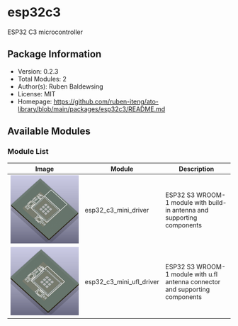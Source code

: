 # esp32c3

ESP32 C3 microcontroller

## Package Information

- Version: 0.2.3
- Total Modules: 2
- Author(s): Ruben Baldewsing
- License: MIT
- Homepage: https://github.com/ruben-iteng/ato-library/blob/main/packages/esp32c3/README.md

## Available Modules

### Module List

| Image | Module | Description |
|-------|--------|-------------|
|![esp32_c3_mini_driver](https://github.com/ruben-iteng/ato-library/raw/main/packages/esp32c3/assets/esp32_c3_mini_driver.png)| esp32_c3_mini_driver | ESP32 S3 WROOM-1 module with build-in antenna and supporting components |
|![esp32_c3_mini_ufl_driver](https://github.com/ruben-iteng/ato-library/raw/main/packages/esp32c3/assets/esp32_c3_mini_ufl_driver.png)| esp32_c3_mini_ufl_driver | ESP32 S3 WROOM-1 module with u.fl antenna connector and supporting components |
